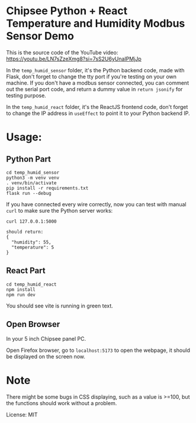 # Chipsee Python + React Temperature and Humidity Modbus Sensor Demo

This is the source code of the YouTube video: https://youtu.be/LN7sZzeXmg8?si=7sS2U6yUnaIPMjJp

In the `temp_humid_sensor` folder, it's the Python backend code, made with Flask, don't forget to change the tty port if you're testing on your own machine. If you don't have a modbus sensor connected, you can comment out the serial port code, and return a dummy value in `return jsonify` for testing purpose.

In the `temp_humid_react` folder, it's the ReactJS frontend code, don't forget to change the IP address in `useEffect` to point it to your Python backend IP.

# Usage:

## Python Part
```
cd temp_humid_sensor
python3 -m venv venv
. venv/bin/activate
pip install -r requirements.txt 
flask run --debug
```

If you have connected every wire correctly, now you can test with manual `curl` to make sure the Python server works:

```
curl 127.0.0.1:5000

should return:
{
  "humidity": 55,
  "temperature": 5
}
```

## React Part

```
cd temp_humid_react
npm install
npm run dev
```

You should see vite is running in green text.

## Open Browser

In your 5 inch Chipsee panel PC.

Open Firefox browser, go to `localhost:5173` to open the webpage, it should be displayed on the screen now.

# Note

There might be some bugs in CSS displaying, such as a value is >=100, but the functions should work without a problem.

License: MIT